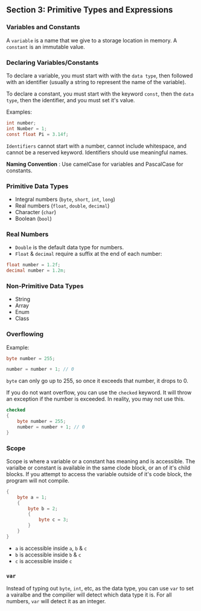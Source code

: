 ## **Section 3: Primitive Types and Expressions**

### **Variables and Constants**

A `variable` is a name that we give to a storage location in memory.
A `constant` is an immutable value. 

### **Declaring Variables/Constants**

To declare a variable, you must start with with the `data type`, then followed with an identifier (usually a string to represent the name of the variable).

To declare a constant, you must start with the keyword `const`, then the `data type`, then the identifier, and you must set it's value.

Examples:
```csharp
int number;
int Number = 1;
const float Pi = 3.14f;
```

`Identifiers` cannot start with a number, cannot include whitespace, and cannot be a reserved keyword. Identifiers should use meaningful names.

**Naming Convention** : Use camelCase for variables and PascalCase for constants.

### **Primitive Data Types**
* Integral numbers (`byte`, `short`, `int`, `long`)
* Real numbers (`float`, `double`, `decimal`)
* Character (`char`)
* Boolean (`bool`)

### **Real Numbers**
* `Double` is the default data type for numbers.
* `Float` & `decimal` require a suffix at the end of each number:
```csharp
float number = 1.2f;
decimal number = 1.2m;
```

### **Non-Primitive Data Types**
* String
* Array
* Enum
* Class

### **Overflowing**

Example:
```csharp
byte number = 255;

number = number + 1; // 0
```

`byte` can only go up to 255, so once it exceeds that number, it drops to 0.

If you do not want overflow, you can use the `checked` keyword. It will throw an exception if the number is exceeded. In reality, you may not use this.
```csharp
checked
{
    byte number = 255;
    number = number + 1; // 0
}
```

### **Scope**

Scope is where a variable or a constant has meaning and is accessible. The varialbe or constant is available in the same clode block, or an of it's child blocks. If you attempt to access the variable outside of it's code block, the program will not compile.
```csharp
{
    byte a = 1;
    {
        byte b = 2;
        {
            byte c = 3;
        }
    }
}
```
* `a` is accessible inside `a`, `b` & `c`
* `b` is accessible inside `b` & `c`
* `c` is accessible inside `c`

### **`var`**

Instead of typing out `byte`, `int`, etc, as the data type, you can use `var` to set a vairalbe and the compilier will detect which data type it is. For all numbers, `var` will detect it as an integer.

